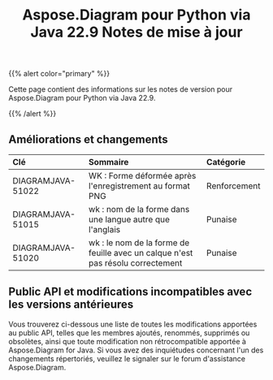 ﻿---
title: Aspose.Diagram pour Python via Java 22.9 Notes de mise à jour
type: docs
weight: 19
url: /fr/python-java/aspose-diagram-for-python-via-java-22-9-release-notes/
---
{{% alert color="primary" %}}

Cette page contient des informations sur les notes de version pour Aspose.Diagram pour Python via Java 22.9.

{{% /alert %}}
## **Améliorations et changements**  ##

|**Clé**|**Sommaire**|**Catégorie**|
|:- |:- |:- |
|DIAGRAMJAVA-51022|WK : Forme déformée après l'enregistrement au format PNG|Renforcement|
|DIAGRAMJAVA-51015|wk : nom de la forme dans une langue autre que l'anglais|Punaise|
|DIAGRAMJAVA-51020|wk : le nom de la forme de feuille avec un calque n'est pas résolu correctement|Punaise|

## **Public API et modifications incompatibles avec les versions antérieures**
Vous trouverez ci-dessous une liste de toutes les modifications apportées au public API, telles que les membres ajoutés, renommés, supprimés ou obsolètes, ainsi que toute modification non rétrocompatible apportée à Aspose.Diagram for Java. Si vous avez des inquiétudes concernant l'un des changements répertoriés, veuillez le signaler sur le forum d'assistance Aspose.Diagram.

